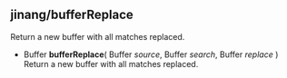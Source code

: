 ##	jinang/bufferReplace

Return a new buffer with all matches replaced.

*   Buffer __bufferReplace__( Buffer *source*, Buffer *search*, Buffer *replace* )  
    Return a new buffer with all matches replaced.